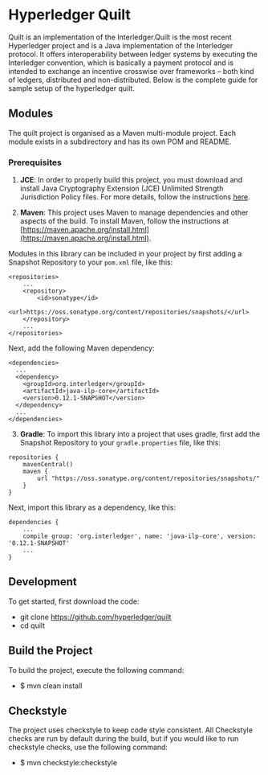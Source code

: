# Hyperledger Quilt

Quilt is an implementation of the Interledger.Quilt is the most recent Hyperledger project and is a Java implementation of the Interledger protocol. It offers interoperability between ledger systems by executing the Interledger convention, which is basically a payment protocol and is intended to exchange an incentive crosswise over frameworks – both kind of ledgers, distributed and non-distributed. Below is the complete guide for sample setup of the hyperledger quilt.

## Modules

The quilt project is organised as a Maven multi-module project. Each module exists in a subdirectory and has its own
POM and README.



### Prerequisites

1. **JCE**:
In order to properly build this project, you must download and install Java Cryptography Extension (JCE) Unlimited Strength Jurisdiction Policy files. 
For more details, follow the instructions [here](http://www.oracle.com/technetwork/java/javase/downloads/jce8-download-2133166.html). 

2. **Maven**:
This project uses Maven to manage dependencies and other aspects of the build. 
To install Maven, follow the instructions at [https://maven.apache.org/install.html](https://maven.apache.org/install.html).

Modules in this library can be included in your project by first adding a Snapshot Repository to your `pom.xml` file, like this:

```
<repositories>
    ...
    <repository>
        <id>sonatype</id>
        <url>https://oss.sonatype.org/content/repositories/snapshots/</url>
    </repository>
    ...
</repositories>
```
Next, add the following Maven dependency:

```
<dependencies>
  ...
  <dependency>
    <groupId>org.interledger</groupId>
    <artifactId>java-ilp-core</artifactId>
    <version>0.12.1-SNAPSHOT</version>
  </dependency>
  ...
</dependencies>
```

3. **Gradle**:
To import this library into a project that uses gradle, first add the Snapshot Repository to your `gradle.properties` file, like this:

```
repositories {
    mavenCentral()
    maven {
        url "https://oss.sonatype.org/content/repositories/snapshots/"
    }
}
```
Next, import this library as a dependency, like this:

```
dependencies {
    ...
    compile group: 'org.interledger', name: 'java-ilp-core', version: '0.12.1-SNAPSHOT'
    ...
}
```

## Development

To get started, first download the code:

- git clone https://github.com/hyperledger/quilt
- cd quilt


## Build the Project
To build the project, execute the following command:

- $ mvn clean install


## Checkstyle
The project uses checkstyle to keep code style consistent. All Checkstyle checks are run by default during the build, but if you would like to run checkstyle checks, use the following command:


- $ mvn checkstyle:checkstyle

